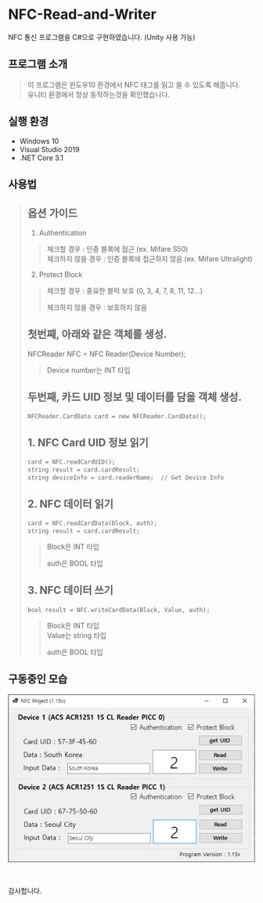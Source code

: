# NFC-Read-and-Writer
NFC 통신 프로그램을 C#으로 구현하였습니다.  (Unity 사용 가능)


## 프로그램 소개
> 이 프로그램은 윈도우10 환경에서 NFC 태그를 읽고 쓸 수 있도록 해줍니다. <br/>
> 유니티 환경에서 정상 동작하는것을 확인했습니다. <br/>


## 실행 환경
- Windows 10
- Visual Studio 2019
- .NET Core 3.1


## 사용법
> ## 옵션 가이드
> 1. Authentication<br/>
>
> > 체크할 경우 : 인증 블록에 접근 (ex. Mifare S50)<br/>체크하지 않을 경우 : 인증 블록에 접근하지 않음 (ex. Mifare Ultralight)<br/>
> 2. Protect Block<br/>
>
> > 체크할 경우 : 중요한 블럭 보호  (0, 3, 4, 7, 8, 11, 12...)
> >
> > 체크하지 않을 경우 : 보호하지 않음 
>
> ## 첫번째, 아래와 같은 객체를 생성. <br/>
>    NFCReader NFC = NFC Reader(Device Number); <br/>
> > Device number는 INT 타입 <br/>
> ## 두번째, 카드 UID 정보 및 데이터를 담을 객체 생성. <br/>
>     NFCReader.CardData card = new NFCReader.CardData();
> ## 1. NFC Card UID 정보 읽기
>     card = NFC.readCardUID();
>     string result = card.cardResult;
>     string deviceInfo = card.readerName;  // Get Device Info
> ## 2. NFC 데이터 읽기
>     card = NFC.readCardData(Block, auth);
>     string result = card.cardResult;
> > Block은 INT 타입 <br/>
> >
> > auth은 BOOL 타입 <br/>
> ## 3. NFC 데이터 쓰기
>     bool result = NFC.writeCardData(Block, Value, auth);
> > Block은 INT 타입 <br/>
> > Value는 string 타입 <br/>
> >
> > auth은 BOOL 타입 <br/>


## 구동중인 모습
![overview](/NFC_overview.png) <br/>

<br/>

감사합니다. 

